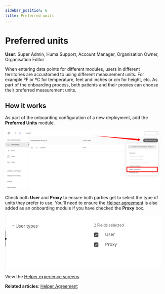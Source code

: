 ```yaml
---
sidebar_position: 6
title: Preferred units 
---
```

# Preferred units
**User**: Super Admin, Huma Support, Account Manager, Organisation Owner, Organisation Editor

When entering data points for different modules, users in different territories are accustomed to using different measurement units. For example ºF or ºC for temperature, feet and inches or cm for height, etc. As part of the onboarding process, both patients and their proxies can choose their preferred measurement units.
## How it works​
As part of the onboarding configuration of a new deployment, add the **Preferred Units** module.

![image](./assets/PreferredUnits01.png)

Check both **User** and **Proxy** to ensure both parties get to select the type of units they prefer to use. You’ll need to ensure the [Helper agreement](data-collection/admin-portal/managing-deployments/configuring-the-user-onboarding/helper-agreement.md) is also added as an onboarding module if you have checked the **Proxy** box.

![image](./assets/PreferredUnits02.png)

View the [Helper experience screens](https://www.figma.com/file/6AJeEs7bfU6ITVhJRWJ7SQ/Huma1---App?node-id=3169%3A134023).

**Related articles**: [Helper Agreement](data-collection/admin-portal/managing-deployments/configuring-the-user-onboarding/helper-agreement.md) 
